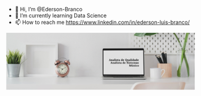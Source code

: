 - 👋 Hi, I’m @Ederson-Branco
- 🌱 I’m currently learning Data Science
- 📫 How to reach me https://www.linkedin.com/in/ederson-luis-branco/

![alt text](https://github.com/Ederson-Branco/Ederson-Branco/blob/main/capa.png)
